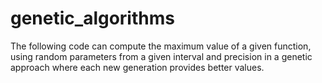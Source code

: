 # genetic_algorithms

The following code can compute the maximum value of a given function, using random parameters from a given interval and precision in a genetic approach where each new generation provides better values.
